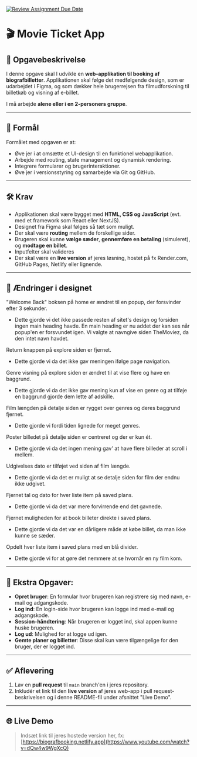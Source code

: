 [![Review Assignment Due Date](https://classroom.github.com/assets/deadline-readme-button-22041afd0340ce965d47ae6ef1cefeee28c7c493a6346c4f15d667ab976d596c.svg)](https://classroom.github.com/a/t9fNoC-R)

# 🎬 Movie Ticket App

## 📌 Opgavebeskrivelse

I denne opgave skal I udvikle en **web-applikation til booking af biografbilletter**. Applikationen skal følge det medfølgende design, som er udarbejdet i Figma, og som dækker hele brugerrejsen fra filmudforskning til billetkøb og visning af e-billet.

I må arbejde **alene eller i en 2-personers gruppe**.

---

## 🎯 Formål

Formålet med opgaven er at:

- Øve jer i at omsætte et UI-design til en funktionel webapplikation.
- Arbejde med routing, state management og dynamisk rendering.
- Integrere formularer og brugerinteraktioner.
- Øve jer i versionsstyring og samarbejde via Git og GitHub.

---

## 🛠️ Krav

- Applikationen skal være bygget med **HTML, CSS og JavaScript** (evt. med et framework som React eller NextJS).
- Designet fra Figma skal følges så tæt som muligt.
- Der skal være **routing** mellem de forskellige sider.
- Brugeren skal kunne **vælge sæder**, **gennemføre en betaling** (simuleret), og **modtage en billet**.
- Inputfelter skal valideres
- Der skal være en **live version** af jeres løsning, hostet på fx Render.com, GitHub Pages, Netlify eller lignende.

---

## 🎊 Ændringer i designet

"Welcome Back" boksen på home er ændret til en popup, der forsvinder efter 3 sekunder.
- Dette gjorde vi det ikke passede resten af sitet's design og forsiden ingen main heading havde. En main heading er nu addet der kan ses når popup'en er forsvundet igen. Vi valgte at navngive siden TheMoviez, da den intet navn havdet.

Return knappen på explore siden er fjernet.
- Dette gjorde vi da det ikke gav meningen ifølge page navigation.

Genre visning på explore siden er ændret til at vise flere og have en baggrund.
- Dette gjorde vi da det ikke gav mening kun af vise en genre og at tilføje en baggrund gjorde dem lette af adskille.

Film længden på detalje siden er rygget over genres og deres baggrund fjernet.
- Dette gjorde vi fordi tiden lignede for meget genres.

Poster billedet på detalje siden er centreret og der er kun ét.
- Dette gjorde vi da det ingen mening gav' at have flere billeder at scroll i mellem.

Udgivelses dato er tilføjet ved siden af film længde.
- Dette gjorde vi da det er muligt at se detalje siden for film der endnu ikke udgivet.

Fjernet tal og dato for hver liste item på saved plans.
- Dette gjorde vi da det var mere forvirrende end det gavnede.

Fjernet muligheden for at book billeter direkte i saved plans.
- Dette gjorde vi da det var en dårligere måde at købe billet, da man ikke kunne se sæder.

Opdelt hver liste item i saved plans med en blå divider.
- Dette gjorde vi for at gøre det nemmere at se hvornår en ny film kom.
---

## 🌟 Ekstra Opgaver:

- **Opret bruger**: En formular hvor brugeren kan registrere sig med navn, e-mail og adgangskode.
- **Log ind**: En login-side hvor brugeren kan logge ind med e-mail og adgangskode.
- **Session-håndtering**: Når brugeren er logget ind, skal appen kunne huske brugeren.
- **Log ud**: Mulighed for at logge ud igen.
- **Gemte planer og billetter**: Disse skal kun være tilgængelige for den bruger, der er logget ind.

---

## ✅ Aflevering

1. Lav en **pull request** til `main` branch'en i jeres repository.
2. Inkludér et link til den **live version** af jeres web-app i pull request-beskrivelsen og i denne README-fil under afsnittet "Live Demo".

---

## 🌐 Live Demo

> Indsæt link til jeres hostede version her, fx:
> [https://biografbooking.netlify.app](https://www.youtube.com/watch?v=dQw4w9WgXcQ)